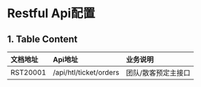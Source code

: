 # Restful Api配置

## 1. Table Content

| 文档地址 | Api地址 | 业务说明 |
| :--- | :--- | :--- |
| RST20001 | /api/htl/ticket/orders | 团队/散客预定主接口 |





